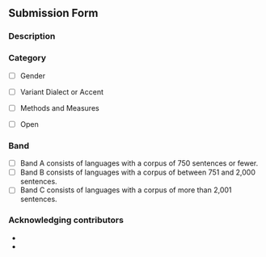 ## Submission Form 

<!-- Thanks for making a contribution to Common Voice Our Voices Competiton, to help us review your submission please fill out this form -->

### Description 

<!-- Please describe below what your submission is about -->

### Category 
<!--  choose the checkboxes most relevant to your request by filling out the checkboxes with [x] here -->

- [ ] Gender 

- [ ] Variant Dialect or Accent

- [ ] Methods and Measures 

- [ ] Open

### Band 
<!--  choose the checkboxes most relevant to your request by filling out the checkboxes with [x] here -->

- [ ]  Band A consists of languages with a corpus of 750 sentences or fewer.
- [ ]  Band B consists of languages with a corpus of between 751 and 2,000 sentences.
- [ ]  Band C consists of languages with a corpus of more than 2,001 sentences.

### Acknowledging contributors

<!-- Please list who collaborated with you to make this contribution. Or Community dicussion that helped make this idea possible -->

*
*
